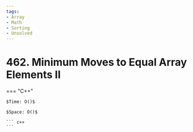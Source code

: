 ```yaml
---
tags:
- Array
- Math
- Sorting
- Unsolved
---
```



# 462. Minimum Moves to Equal Array Elements II

=== "C++"

    $Time: O()$

    $Space: O()$

    ``` c++
    ```